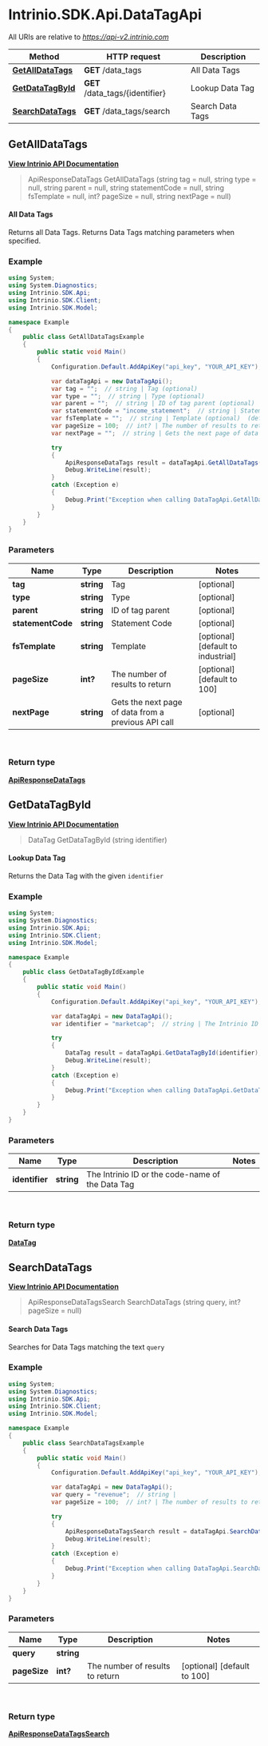 # Intrinio.SDK.Api.DataTagApi

All URIs are relative to *https://api-v2.intrinio.com*

Method | HTTP request | Description
------------- | ------------- | -------------
[**GetAllDataTags**](DataTagApi.md#getalldatatags) | **GET** /data_tags | All Data Tags
[**GetDataTagById**](DataTagApi.md#getdatatagbyid) | **GET** /data_tags/{identifier} | Lookup Data Tag
[**SearchDataTags**](DataTagApi.md#searchdatatags) | **GET** /data_tags/search | Search Data Tags



[//]: # (START_OPERATION)

[//]: # (CLASS:Intrinio.SDK.Api.DataTagApi)

[//]: # (METHOD:GetAllDataTags)

[//]: # (RETURN_TYPE:Intrinio.SDK.ModelApiResponseDataTags)

[//]: # (RETURN_TYPE_KIND:object)

[//]: # (RETURN_TYPE_DOC:ApiResponseDataTags.md)

[//]: # (OPERATION:GetAllDataTags_v2)

[//]: # (ENDPOINT:/data_tags)

[//]: # (DOCUMENT_LINK:DataTagApi.md#getalldatatags)

<a name="getalldatatags"></a>
## **GetAllDataTags**

[**View Intrinio API Documentation**](https://docs.intrinio.com/documentation/api_v2/GetAllDataTags_v2)

[//]: # (START_OVERVIEW)

> ApiResponseDataTags GetAllDataTags (string tag = null, string type = null, string parent = null, string statementCode = null, string fsTemplate = null, int? pageSize = null, string nextPage = null)

#### All Data Tags

Returns all Data Tags. Returns Data Tags matching parameters when specified.

[//]: # (END_OVERVIEW)

### Example

[//]: # (START_CODE_EXAMPLE)

```csharp
using System;
using System.Diagnostics;
using Intrinio.SDK.Api;
using Intrinio.SDK.Client;
using Intrinio.SDK.Model;

namespace Example
{
    public class GetAllDataTagsExample
    {
        public static void Main()
        {
            Configuration.Default.AddApiKey("api_key", "YOUR_API_KEY");

            var dataTagApi = new DataTagApi();
            var tag = "";  // string | Tag (optional) 
            var type = "";  // string | Type (optional) 
            var parent = "";  // string | ID of tag parent (optional) 
            var statementCode = "income_statement";  // string | Statement Code (optional) 
            var fsTemplate = "";  // string | Template (optional)  (default to industrial)
            var pageSize = 100;  // int? | The number of results to return (optional)  (default to 100)
            var nextPage = "";  // string | Gets the next page of data from a previous API call (optional) 

            try
            {
                ApiResponseDataTags result = dataTagApi.GetAllDataTags(tag, type, parent, statementCode, fsTemplate, pageSize, nextPage);
                Debug.WriteLine(result);
            }
            catch (Exception e)
            {
                Debug.Print("Exception when calling DataTagApi.GetAllDataTags: " + e.Message );
            }
        }
    }
}
```

[//]: # (END_CODE_EXAMPLE)

### Parameters

[//]: # (START_PARAMETERS)


Name | Type | Description  | Notes
------------- | ------------- | ------------- | -------------
 **tag** | **string**| Tag | [optional]  &nbsp;
 **type** | **string**| Type | [optional]  &nbsp;
 **parent** | **string**| ID of tag parent | [optional]  &nbsp;
 **statementCode** | **string**| Statement Code | [optional]  &nbsp;
 **fsTemplate** | **string**| Template | [optional] [default to industrial] &nbsp;
 **pageSize** | **int?**| The number of results to return | [optional] [default to 100] &nbsp;
 **nextPage** | **string**| Gets the next page of data from a previous API call | [optional]  &nbsp;
<br/>

[//]: # (END_PARAMETERS)

### Return type

[**ApiResponseDataTags**](ApiResponseDataTags.md)

[//]: # (END_OPERATION)


[//]: # (START_OPERATION)

[//]: # (CLASS:Intrinio.SDK.Api.DataTagApi)

[//]: # (METHOD:GetDataTagById)

[//]: # (RETURN_TYPE:Intrinio.SDK.ModelDataTag)

[//]: # (RETURN_TYPE_KIND:object)

[//]: # (RETURN_TYPE_DOC:DataTag.md)

[//]: # (OPERATION:GetDataTagById_v2)

[//]: # (ENDPOINT:/data_tags/{identifier})

[//]: # (DOCUMENT_LINK:DataTagApi.md#getdatatagbyid)

<a name="getdatatagbyid"></a>
## **GetDataTagById**

[**View Intrinio API Documentation**](https://docs.intrinio.com/documentation/api_v2/GetDataTagById_v2)

[//]: # (START_OVERVIEW)

> DataTag GetDataTagById (string identifier)

#### Lookup Data Tag

Returns the Data Tag with the given `identifier`

[//]: # (END_OVERVIEW)

### Example

[//]: # (START_CODE_EXAMPLE)

```csharp
using System;
using System.Diagnostics;
using Intrinio.SDK.Api;
using Intrinio.SDK.Client;
using Intrinio.SDK.Model;

namespace Example
{
    public class GetDataTagByIdExample
    {
        public static void Main()
        {
            Configuration.Default.AddApiKey("api_key", "YOUR_API_KEY");

            var dataTagApi = new DataTagApi();
            var identifier = "marketcap";  // string | The Intrinio ID or the code-name of the Data Tag

            try
            {
                DataTag result = dataTagApi.GetDataTagById(identifier);
                Debug.WriteLine(result);
            }
            catch (Exception e)
            {
                Debug.Print("Exception when calling DataTagApi.GetDataTagById: " + e.Message );
            }
        }
    }
}
```

[//]: # (END_CODE_EXAMPLE)

### Parameters

[//]: # (START_PARAMETERS)


Name | Type | Description  | Notes
------------- | ------------- | ------------- | -------------
 **identifier** | **string**| The Intrinio ID or the code-name of the Data Tag |  &nbsp;
<br/>

[//]: # (END_PARAMETERS)

### Return type

[**DataTag**](DataTag.md)

[//]: # (END_OPERATION)


[//]: # (START_OPERATION)

[//]: # (CLASS:Intrinio.SDK.Api.DataTagApi)

[//]: # (METHOD:SearchDataTags)

[//]: # (RETURN_TYPE:Intrinio.SDK.ModelApiResponseDataTagsSearch)

[//]: # (RETURN_TYPE_KIND:object)

[//]: # (RETURN_TYPE_DOC:ApiResponseDataTagsSearch.md)

[//]: # (OPERATION:SearchDataTags_v2)

[//]: # (ENDPOINT:/data_tags/search)

[//]: # (DOCUMENT_LINK:DataTagApi.md#searchdatatags)

<a name="searchdatatags"></a>
## **SearchDataTags**

[**View Intrinio API Documentation**](https://docs.intrinio.com/documentation/api_v2/SearchDataTags_v2)

[//]: # (START_OVERVIEW)

> ApiResponseDataTagsSearch SearchDataTags (string query, int? pageSize = null)

#### Search Data Tags

Searches for Data Tags matching the text `query`

[//]: # (END_OVERVIEW)

### Example

[//]: # (START_CODE_EXAMPLE)

```csharp
using System;
using System.Diagnostics;
using Intrinio.SDK.Api;
using Intrinio.SDK.Client;
using Intrinio.SDK.Model;

namespace Example
{
    public class SearchDataTagsExample
    {
        public static void Main()
        {
            Configuration.Default.AddApiKey("api_key", "YOUR_API_KEY");

            var dataTagApi = new DataTagApi();
            var query = "revenue";  // string | 
            var pageSize = 100;  // int? | The number of results to return (optional)  (default to 100)

            try
            {
                ApiResponseDataTagsSearch result = dataTagApi.SearchDataTags(query, pageSize);
                Debug.WriteLine(result);
            }
            catch (Exception e)
            {
                Debug.Print("Exception when calling DataTagApi.SearchDataTags: " + e.Message );
            }
        }
    }
}
```

[//]: # (END_CODE_EXAMPLE)

### Parameters

[//]: # (START_PARAMETERS)


Name | Type | Description  | Notes
------------- | ------------- | ------------- | -------------
 **query** | **string**|  |  &nbsp;
 **pageSize** | **int?**| The number of results to return | [optional] [default to 100] &nbsp;
<br/>

[//]: # (END_PARAMETERS)

### Return type

[**ApiResponseDataTagsSearch**](ApiResponseDataTagsSearch.md)

[//]: # (END_OPERATION)

